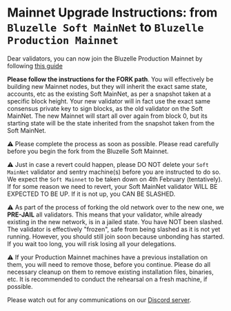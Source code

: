 # Mainnet Upgrade Instructions: from `Bluzelle Soft MainNet` to `Bluzelle Production Mainnet`

Dear validators, you can now join the Bluzelle Production Mainnet by following [this guide](../public-validator-+-sentry/buildvalidatorsentry.md)

**Please follow the instructions for the FORK path**. You will effectively be building new Mainnet nodes, but they will inherit the exact same state, accounts, etc as the existing Soft MainNet, as per a snapshot taken at a specific block height. Your new validator will in fact use the exact same consensus private key to sign blocks, as the old validator on the Soft MainNet. The new Mainnet will start all over again from block 0, but its starting state will be the state inherited from the snapshot taken from the Soft MainNet.

:warning: Please complete the process as soon as possible. Please read carefully before you begin the fork from the Bluzelle Soft Mainnet.

:warning: Just in case a revert could happen, please DO NOT delete your `Soft MainNet` validator and sentry machine(s) before you are instructed to do so. We expect the `Soft Mainnet` to be taken down on 4th February (tentatively). If for some reason we need to revert, your Soft MainNet validator WILL BE EXPECTED TO BE UP. If it is not up, you CAN BE SLASHED.

:warning: As part of the process of forking the old network over to the new one, we **PRE-JAIL** all validators. This means that your validator, while already existing in the new network, is in a jailed state. You have NOT been slashed. The validator is effectively "frozen", safe from being slashed as it is not yet running. However, you should still join soon because unbonding has started. If you wait too long, you will risk losing all your delegations.

:warning: If your Production Mainnet machines have a previous installation on them, you will need to remove those, before you continue. Please do all necessary cleanup on them to remove existing installation files, binaries, etc. It is recommended to conduct the rehearsal on a fresh machine, if possible.

Please watch out for any communications on our [Discord server](https://discord.gg/KRhcKE6qS6).
